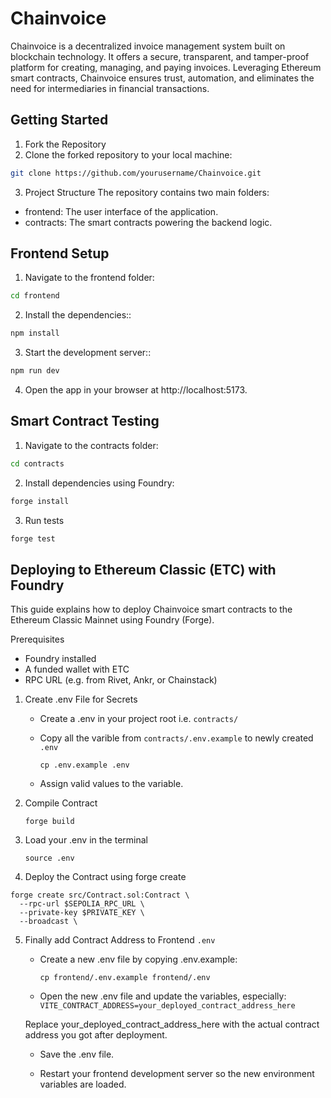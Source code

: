 # Chainvoice

Chainvoice is a decentralized invoice management system built on blockchain technology. It offers a secure, transparent, and tamper-proof platform for creating, managing, and paying invoices. Leveraging Ethereum smart contracts, Chainvoice ensures trust, automation, and eliminates the need for intermediaries in financial transactions.

## Getting Started

1. Fork the Repository
2. Clone the forked repository to your local machine:
```bash
git clone https://github.com/yourusername/Chainvoice.git
```
3. Project Structure
The repository contains two main folders:

- frontend: The user interface of the application.
- contracts: The smart contracts powering the backend logic.

## Frontend Setup

1. Navigate to the frontend folder:
```bash
cd frontend
```
2. Install the dependencies::
```bash
npm install
```
3. Start the development server::
```bash
npm run dev
```
4. Open the app in your browser at http://localhost:5173.

## Smart Contract Testing

1. Navigate to the contracts folder:
```bash
cd contracts
```
2. Install dependencies using Foundry:
```bash
forge install
```
3. Run tests
```bash
forge test
```
## Deploying to Ethereum Classic (ETC) with Foundry

This guide explains how to deploy Chainvoice smart contracts to the Ethereum Classic Mainnet using Foundry (Forge).

Prerequisites
- Foundry installed
- A funded wallet with ETC
- RPC URL (e.g. from Rivet, Ankr, or Chainstack)

1. Create .env File for Secrets

    - Create a .env in your project root i.e. `contracts/`
    - Copy all the varible from `contracts/.env.example` to newly created `.env`
    
        `cp .env.example .env`
    - Assign valid values to the variable.

2. Compile Contract
        
    `forge build`
3. Load your .env in the terminal

    `source .env`
4. Deploy the Contract using forge create

```
forge create src/Contract.sol:Contract \
  --rpc-url $SEPOLIA_RPC_URL \
  --private-key $PRIVATE_KEY \
  --broadcast \
```
5. Finally add Contract Address to Frontend `.env`
    -  Create a new .env file by copying .env.example:
    
        `cp frontend/.env.example frontend/.env`
    - Open the new .env file and update the variables, especially:
    `VITE_CONTRACT_ADDRESS=your_deployed_contract_address_here`
    
    Replace your_deployed_contract_address_here with the actual contract address you got after deployment.

    - Save the .env file.

    - Restart your frontend development server so the new environment variables are loaded.
